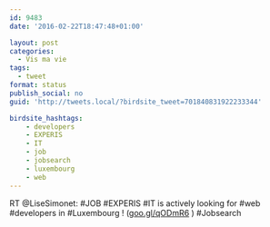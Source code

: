 ```yaml
---
id: 9483
date: '2016-02-22T18:47:48+01:00'

layout: post
categories:
  - Vis ma vie
tags:
  - tweet
format: status
publish_social: no
guid: 'http://tweets.local/?birdsite_tweet=701840831922233344'

birdsite_hashtags:
    - developers
    - EXPERIS
    - IT
    - job
    - jobsearch
    - luxembourg
    - web
---
```


RT @LiseSimonet: #JOB #EXPERIS #IT is actively looking for #web #developers in #Luxembourg ! ([goo.gl/qODmR6](http://goo.gl/qODmR6) ) #Jobsearch